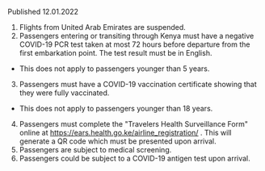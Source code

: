 Published 12.01.2022
1. Flights from United Arab Emirates are suspended.
2. Passengers entering or transiting through Kenya must have a negative COVID-19 PCR test taken at most 72 hours before departure from the first embarkation point. The test result must be in English.
- This does not apply to passengers younger than 5 years.
3. Passengers must have a COVID-19 vaccination certificate showing that they were fully vaccinated.
- This does not apply to passengers younger than 18 years.
4. Passengers must complete the "Travelers Health Surveillance Form" online at <a href="https://ears.health.go.ke/airline_registration/">https://ears.health.go.ke/airline_registration/</a> . This will generate a QR code which must be presented upon arrival.
5. Passengers are subject to medical screening.
6. Passengers could be subject to a COVID-19 antigen test upon arrival.